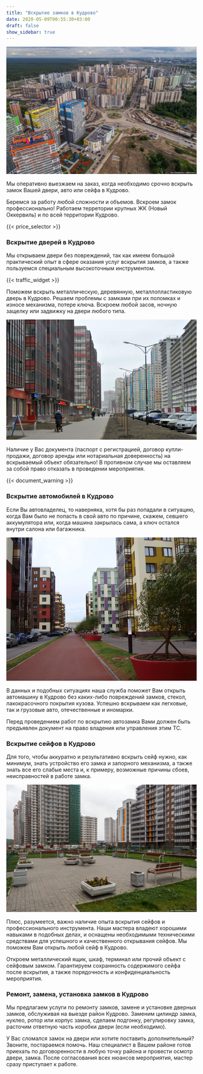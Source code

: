 ```yaml
---
title: "Вскрытие замков в Кудрово"
date: 2020-05-09T00:55:30+03:00
draft: false
show_sidebar: true
---
```


![Вскрытие замков в Кудрово](Kudrovo1.jpg)

Мы оперативно выезжаем на заказ, когда необходимо срочно вскрыть замок Вашей двери, авто или сейфа в Кудрово. 

Беремся за работу любой сложности и объемов. Вскроем замок профессионально! Работаем терретории крупных ЖК (Новый Оккервиль) и по всей территории Кудрово.

{{< price_selector >}}

### Вскрытие дверей в Кудрово

Мы открываем двери без повреждений, так как имеем большой практический опыт в сфере оказания услуг вскрытия замков, а также пользуемся специальным высокоточным инструментом. 

{{< traffic_widget >}}

Поможем вскрыть металлическую, деревянную, металлопластиковую дверь в Кудрово. Решаем проблемы с замками при их поломках и износе механизма, потере ключа. Вскроем любой засов, ночную защелку или задвижку на двери любого типа. 

![Вскрытие замков в Кудрово](Kudrovo2.jpg)

Наличие у Вас документа (паспорт с регистрацией, договор купли-продажи, договор аренды или нотариальная доверенность) на вскрываемый объект обязательно! В противном случае мы оставляем за собой право отказать в проведении мероприятия.

{{< document_warning >}}


### Вскрытие автомобилей в Кудрово

Если Вы автовладелец, то наверняка, хотя бы раз попадали в ситуацию, когда Вам было не попасть в свой авто по причине, скажем, севшего аккумулятора или, когда машина закрылась сама, а ключ остался внутри салона или багажника. 

![Вскрытие замков в Кудрово](Kudrovo3.jpg)

В данных и подобных ситуациях наша служба поможет Вам открыть автомашину  в Кудрово без каких-либо повреждений замков, стекол, лакокрасочного покрытия кузова. Успешно вскрываем как легковые, так и грузовые авто, отечественные и иномарки. 


Перед проведением работ по вскрытию автозамка Вами должен быть предъявлен документ на право владения или управления этим ТС.


### Вскрытие сейфов в Кудрово

Для того, чтобы аккуратно и результативно вскрыть сейф нужно, как минимум, знать устройство его замка и запорного механизма, а также знать все его слабые места и, к примеру, возможные причины сбоев, неисправностей в работе замка. 

![Вскрытие замков в Кудрово](Kudrovo4.jpg)

Плюс, разумеется, важно наличие опыта вскрытия сейфов и профессионального инструмента. Наши мастера владеют хорошими навыками в подобных делах, и оснащены необходимыми техническими средствами для успешного и качественного открывания сейфов. Мы поможем Вам открыть любой сейф в Кудрово. 

Откроем металлический ящик, шкаф, терминал или прочий объект с сейфовым замком. Гарантируем сохранность содержимого сейфа после вскрытия, а также порядочность и конфиденциальность мероприятия.

### Ремонт, замена, установка замков в Кудрово

Мы предлагаем услуги по ремонту замков, замене и установке дверных замков, обслуживая на выезде район Кудрово. Заменим цилиндр замка, нуклео, ротор или корпус замка, сделаем подгонку, регулировку замка, расточим ответную часть коробки двери (если необходимо). 

У Вас сломался замок на двери или хотите поставить дополнительный? Звоните, постараемся помочь. Наш специалист в Вашем районе готов приехать по договоренности в любую точку района и провести осмотр двери, замка. После согласования всех нюансов мероприятия, мастер сразу приступает к работе.